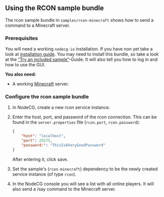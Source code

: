 ## Using the RCON sample bundle

The rcon sample bundle in `samples/rcon-minecraft` shows how to send a command
to a Minecraft server.

### Prerequisites

You will need a working `nodecg-io` installation. If you have non yet take a
look at [installation guide](../getting_started/install.md). You may need to
install this bundle, so take a look at the
[“Try an included sample”](../getting_started/try_example_bundle.md)-Guide. It
will also tell you how to log in and how to use the GUI.

**You also need:**

-   A working [Minecraft](https://minecraft.net) server.

### Configure the rcon sample bundle

1. In NodeCG, create a new rcon service instance.

2. Enter the host, port, and password of the rcon connection. This can be found
   in the `server.properties` file (`rcon.port`, `rcon.password`):

    ```json
    {
        "host": "localhost",
        "port": 25575,
        "password:": "ThisIsAVeryGoodPassword"
    }
    ```

    After entering it, click save.

3. Set the sample's (`rcon-minecraft`) dependency to be the newly created
   service instance (of type `rcon`).

4. In the NodeCG console you will see a list with all online players. It will
   also send a /say command to the Minecraft server.
